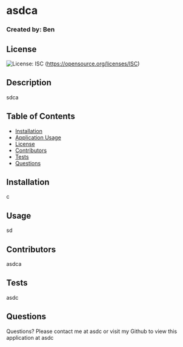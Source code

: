 # asdca
  ### Created by: Ben

  ## License
![License: ISC](https://img.shields.io/badge/License-ISC-blue.svg)
(https://opensource.org/licenses/ISC)
  

  ## Description
  sdca

  ## Table of Contents
  - [Installation](#installation)
  - [Application Usage](#usage)
  - [License](#license)
  - [Contributors](#contributors)
  - [Tests](#tests)
  - [Questions](#questions)

  ## Installation
  c

  ## Usage
  sd

  ## Contributors
  asdca

  ## Tests
  asdc

  ## Questions
  Questions? Please contact me at asdc or visit my Github to view this application at asdc
